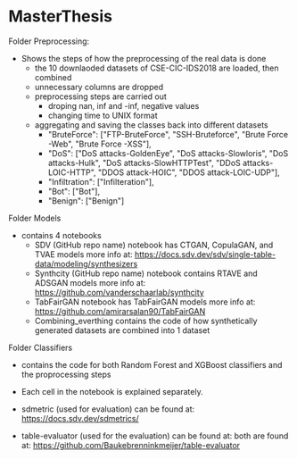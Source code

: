 # MasterThesis

Folder Preprocessing:
 - Shows the steps of how the preprocessing of the real data is done 
	- the 10 downlaoded datasets of CSE-CIC-IDS2018 are loaded, then combined 
	- unnecessary columns are dropped
	- preprocessing steps are carried out
		- droping nan, inf and -inf, negative values
		- changing time to UNIX format
	- aggregating and saving the classes back into different datasets
		- "BruteForce": ["FTP-BruteForce", "SSH-Bruteforce", "Brute Force -Web", "Brute Force -XSS"],
		- "DoS": ["DoS attacks-GoldenEye", "DoS attacks-Slowloris", "DoS attacks-Hulk", "DoS attacks-SlowHTTPTest", "DDoS attacks-LOIC-HTTP", "DDOS attack-HOIC", "DDOS attack-LOIC-UDP"],
		- "Infiltration": ["Infilteration"],
		- "Bot": ["Bot"],
		- "Benign": ["Benign"]
 
 
 
 Folder Models
 - contains 4 notebooks
	- SDV (GitHub repo name) notebook has CTGAN, CopulaGAN, and TVAE models more info at: https://docs.sdv.dev/sdv/single-table-data/modeling/synthesizers
	- Synthcity (GitHub repo name) notebook contains RTAVE and ADSGAN models more info at: https://github.com/vanderschaarlab/synthcity
	- TabFairGAN notebook has TabFairGAN models more info at: https://github.com/amirarsalan90/TabFairGAN
	- Combining_everthing contains the code of how synthetically generated datasets are combined into 1 dataset
 
 
 Folder Classifiers
 - contains the code for both Random Forest and XGBoost classifiers and the proprocessing steps
 
 
- Each cell in the notebook is explained separately. 
- sdmetric (used for evaluation) can be found at: https://docs.sdv.dev/sdmetrics/
- table-evaluator (used for the evaluation) can be found at: both are found at: https://github.com/Baukebrenninkmeijer/table-evaluator
 
 
